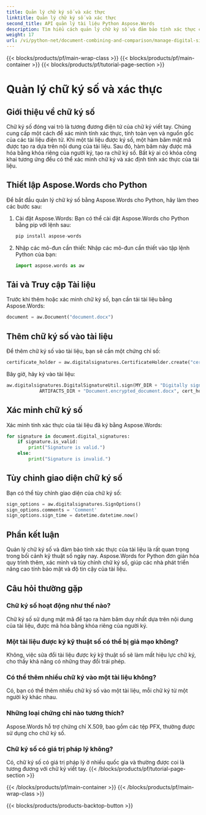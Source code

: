 ```yaml
---
title: Quản lý chữ ký số và xác thực
linktitle: Quản lý chữ ký số và xác thực
second_title: API quản lý tài liệu Python Aspose.Words
description: Tìm hiểu cách quản lý chữ ký số và đảm bảo tính xác thực của tài liệu bằng Aspose.Words cho Python. Hướng dẫn từng bước có mã nguồn.
weight: 17
url: /vi/python-net/document-combining-and-comparison/manage-digital-signatures/
---
```


{{< blocks/products/pf/main-wrap-class >}}
{{< blocks/products/pf/main-container >}}
{{< blocks/products/pf/tutorial-page-section >}}

# Quản lý chữ ký số và xác thực

## Giới thiệu về chữ ký số

Chữ ký số đóng vai trò là tương đương điện tử của chữ ký viết tay. Chúng cung cấp một cách để xác minh tính xác thực, tính toàn vẹn và nguồn gốc của các tài liệu điện tử. Khi một tài liệu được ký số, một hàm băm mật mã được tạo ra dựa trên nội dung của tài liệu. Sau đó, hàm băm này được mã hóa bằng khóa riêng của người ký, tạo ra chữ ký số. Bất kỳ ai có khóa công khai tương ứng đều có thể xác minh chữ ký và xác định tính xác thực của tài liệu.

## Thiết lập Aspose.Words cho Python

Để bắt đầu quản lý chữ ký số bằng Aspose.Words cho Python, hãy làm theo các bước sau:

1. Cài đặt Aspose.Words: Bạn có thể cài đặt Aspose.Words cho Python bằng pip với lệnh sau:
   
   ```python
   pip install aspose-words
   ```

2. Nhập các mô-đun cần thiết: Nhập các mô-đun cần thiết vào tập lệnh Python của bạn:
   
   ```python
   import aspose.words as aw
   ```

## Tải và Truy cập Tài liệu

Trước khi thêm hoặc xác minh chữ ký số, bạn cần tải tài liệu bằng Aspose.Words:

```python
document = aw.Document("document.docx")
```

## Thêm chữ ký số vào tài liệu

Để thêm chữ ký số vào tài liệu, bạn sẽ cần một chứng chỉ số:

```python
certificate_holder = aw.digitalsignatures.CertificateHolder.create("certificate.pfx", "password")
```

Bây giờ, hãy ký vào tài liệu:

```python
aw.digitalsignatures.DigitalSignatureUtil.sign(MY_DIR + "Digitally signed.docx",
            ARTIFACTS_DIR + "Document.encrypted_document.docx", cert_holder, sign_options)
```

## Xác minh chữ ký số

Xác minh tính xác thực của tài liệu đã ký bằng Aspose.Words:

```python
for signature in document.digital_signatures:
    if signature.is_valid:
        print("Signature is valid.")
    else:
        print("Signature is invalid.")
```

## Tùy chỉnh giao diện chữ ký số

Bạn có thể tùy chỉnh giao diện của chữ ký số:

```python
sign_options = aw.digitalsignatures.SignOptions()
sign_options.comments = 'Comment'
sign_options.sign_time = datetime.datetime.now()
```

## Phần kết luận

Quản lý chữ ký số và đảm bảo tính xác thực của tài liệu là rất quan trọng trong bối cảnh kỹ thuật số ngày nay. Aspose.Words for Python đơn giản hóa quy trình thêm, xác minh và tùy chỉnh chữ ký số, giúp các nhà phát triển nâng cao tính bảo mật và độ tin cậy của tài liệu.

## Câu hỏi thường gặp

### Chữ ký số hoạt động như thế nào?

Chữ ký số sử dụng mật mã để tạo ra hàm băm duy nhất dựa trên nội dung của tài liệu, được mã hóa bằng khóa riêng của người ký.

### Một tài liệu được ký kỹ thuật số có thể bị giả mạo không?

Không, việc sửa đổi tài liệu được ký kỹ thuật số sẽ làm mất hiệu lực chữ ký, cho thấy khả năng có những thay đổi trái phép.

### Có thể thêm nhiều chữ ký vào một tài liệu không?

Có, bạn có thể thêm nhiều chữ ký số vào một tài liệu, mỗi chữ ký từ một người ký khác nhau.

### Những loại chứng chỉ nào tương thích?

Aspose.Words hỗ trợ chứng chỉ X.509, bao gồm các tệp PFX, thường được sử dụng cho chữ ký số.

### Chữ ký số có giá trị pháp lý không?

Có, chữ ký số có giá trị pháp lý ở nhiều quốc gia và thường được coi là tương đương với chữ ký viết tay.
{{< /blocks/products/pf/tutorial-page-section >}}

{{< /blocks/products/pf/main-container >}}
{{< /blocks/products/pf/main-wrap-class >}}

{{< blocks/products/products-backtop-button >}}

